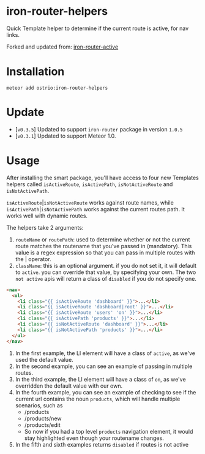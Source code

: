 iron-router-helpers
==================

Quick Template helper to determine if the current route is active, for nav links. 

Forked and updated from: [iron-router-active](https://github.com/XpressiveCode/iron-router-active)

Installation
============

`meteor add ostrio:iron-router-helpers`

Update
======

 - [`v0.3.5`] Updated to support `iron-router` package in version `1.0.5`
 - [`v0.3.1`] Updated to support Meteor 1.0.

Usage
=====

After installing the smart package, you'll have access to four new Templates helpers called `isActiveRoute`, `isActivePath`, `isNotActiveRoute` and `isNotActivePath`.

`isActiveRoute`|`isNotActiveRoute` works against route names, while `isActivePath`|`isNotActivePath` works against the current routes path. It works well with dynamic routes.

The helpers take 2 arguments:

 1. `routeName` or `routePath`: used to determine whether or not the current route matches the routename that you've passed in (mandatory). This value is a regex expression so that you can pass in multiple routes with the | operator.
 2. `className`: this is an optional argument. if you do not set it, it will default to `active`. you can override that value, by specifying your own. The two `not active` apis will return a class of `disabled` if you do not specify one.


```html
<nav>
  <ul>
    <li class="{{ isActiveRoute 'dashboard' }}">...</li>
    <li class="{{ isActiveRoute 'dashboard|root' }}">...</li>
    <li class="{{ isActiveRoute 'users' 'on' }}">...</li>
    <li class="{{ isActivePath 'products' }}">...</li>
    <li class="{{ isNotActiveRoute 'dashboard' }}">...</li>
    <li class="{{ isNotActivePath 'products' }}">...</li>
  </ul>
</nav>
```

 1. In the first example, the LI element will have a class of `active`, as we've used the default value.
 2. In the second example, you can see an example of passing in multiple routes. 
 3. In the third example, the LI element will have a class of `on`, as we've overridden the default value with our own.
 4. In the fourth example, you can see an example of checking to see if the current url contains the noun `products`, which will handle multiple scenarios, such as
     - /products
     - /products/new
     - /products/edit
     - So now if you had a top level `products` navigation element, it would stay highlighted even though your routename changes. 
 5. In the fifth and sixth examples returns `disabled` if routes is not active